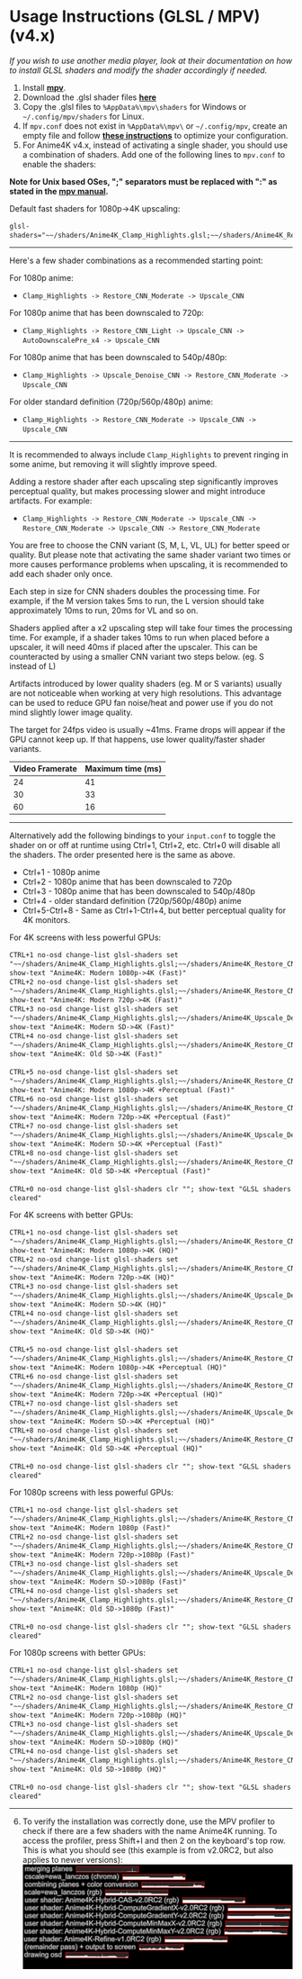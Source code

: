 # Usage Instructions (GLSL / MPV) (v4.x)
*If you wish to use another media player, look at their documentation on how to install GLSL shaders and modify the shader accordingly if needed.*

  1. Install [**mpv**](https://mpv.io/).  
  2. Download the .glsl shader files [**here**](https://github.com/bloc97/Anime4K/releases)  
  3. Copy the .glsl files to `%AppData%\mpv\shaders` for Windows or `~/.config/mpv/shaders` for Linux.  
  4. If `mpv.conf` does not exist in `%AppData%\mpv\` or `~/.config/mpv`, create an empty file and follow [**these instructions**](https://wiki.archlinux.org/index.php/Mpv#Configuration) to optimize your configuration.  
  5. For Anime4K v4.x, instead of activating a single shader, you should use a combination of shaders. Add one of the following lines to `mpv.conf` to enable the shaders:
  
**Note for Unix based OSes, ";" separators must be replaced with ":" as stated in the [mpv manual](https://mpv.io/manual/stable/#string-list-and-path-list-options).**

Default fast shaders for 1080p->4K upscaling:  
```
glsl-shaders="~~/shaders/Anime4K_Clamp_Highlights.glsl;~~/shaders/Anime4K_Restore_CNN_Moderate_M.glsl;~~/shaders/Anime4K_Upscale_CNN_x2_S.glsl"
```
----
Here's a few shader combinations as a recommended starting point:

For 1080p anime:
 - `Clamp_Highlights -> Restore_CNN_Moderate -> Upscale_CNN`

For 1080p anime that has been downscaled to 720p:
 - `Clamp_Highlights -> Restore_CNN_Light -> Upscale_CNN -> AutoDownscalePre_x4 -> Upscale_CNN`

For 1080p anime that has been downscaled to 540p/480p:
 - `Clamp_Highlights -> Upscale_Denoise_CNN -> Restore_CNN_Moderate -> Upscale_CNN`

For older standard definition (720p/560p/480p) anime:
 - `Clamp_Highlights -> Restore_CNN_Moderate -> Upscale_CNN -> Upscale_CNN`

----
It is recommended to always include `Clamp_Highlights` to prevent ringing in some anime, but removing it will slightly improve speed.

Adding a restore shader after each upscaling step significantly improves perceptual quality, but makes processing slower and might introduce artifacts.
For example:
 - `Clamp_Highlights -> Restore_CNN_Moderate -> Upscale_CNN -> Restore_CNN_Moderate -> Upscale_CNN -> Restore_CNN_Moderate`

You are free to choose the CNN variant (S, M, L, VL, UL) for better speed or quality. But please note that activating the same shader variant two times or more causes performance problems when upscaling, it is recommended to add each shader only once.

Each step in size for CNN shaders doubles the processing time. For example, if the M version takes 5ms to run, the L version should take approximately 10ms to run, 20ms for VL and so on.

Shaders applied after a x2 upscaling step will take four times the processing time. For example, if a shader takes 10ms to run when placed before a upscaler, it will need 40ms if placed after the upscaler. This can be counteracted by using a smaller CNN variant two steps below. (eg. S instead of L)

Artifacts introduced by lower quality shaders (eg. M or S variants) usually are not noticeable when working at very high resolutions. This advantage can be used to reduce GPU fan noise/heat and power use if you do not mind slightly lower image quality.

The target for 24fps video is usually ~41ms. Frame drops will appear if the GPU cannot keep up. If that happens, use lower quality/faster shader variants.

| Video Framerate | Maximum time (ms) |
|-----------|-------------------|
| 24        | 41                |
| 30        | 33                |
| 60        | 16                |


----

Alternatively add the following bindings to your `input.conf` to toggle the shader on or off at runtime using Ctrl+1, Ctrl+2, etc. 
Ctrl+0 will disable all the shaders. The order presented here is the same as above.

 - Ctrl+1 - 1080p anime
 - Ctrl+2 - 1080p anime that has been downscaled to 720p
 - Ctrl+3 - 1080p anime that has been downscaled to 540p/480p
 - Ctrl+4 - older standard definition (720p/560p/480p) anime
 - Ctrl+5-Ctrl+8 - Same as Ctrl+1-Ctrl+4, but better perceptual quality for 4K monitors.


For 4K screens with less powerful GPUs:
```
CTRL+1 no-osd change-list glsl-shaders set "~~/shaders/Anime4K_Clamp_Highlights.glsl;~~/shaders/Anime4K_Restore_CNN_Moderate_M.glsl;~~/shaders/Anime4K_Upscale_CNN_x2_S.glsl"; show-text "Anime4K: Modern 1080p->4K (Fast)"
CTRL+2 no-osd change-list glsl-shaders set "~~/shaders/Anime4K_Clamp_Highlights.glsl;~~/shaders/Anime4K_Restore_CNN_Light_M.glsl;~~/shaders/Anime4K_Upscale_CNN_x2_M.glsl;~~/shaders/Anime4K_AutoDownscalePre_x4.glsl;~~/shaders/Anime4K_Upscale_CNN_x2_S.glsl"; show-text "Anime4K: Modern 720p->4K (Fast)"
CTRL+3 no-osd change-list glsl-shaders set "~~/shaders/Anime4K_Clamp_Highlights.glsl;~~/shaders/Anime4K_Upscale_Denoise_CNN_x2_M.glsl;~~/shaders/Anime4K_Restore_CNN_Moderate_M.glsl;~~/shaders/Anime4K_Upscale_CNN_x2_S.glsl"; show-text "Anime4K: Modern SD->4K (Fast)"
CTRL+4 no-osd change-list glsl-shaders set "~~/shaders/Anime4K_Clamp_Highlights.glsl;~~/shaders/Anime4K_Restore_CNN_Light_M.glsl;~~/shaders/Anime4K_Upscale_CNN_x2_M.glsl;~~/shaders/Anime4K_Restore_CNN_Moderate_M.glsl;~~/shaders/Anime4K_Upscale_CNN_x2_S.glsl"; show-text "Anime4K: Old SD->4K (Fast)"

CTRL+5 no-osd change-list glsl-shaders set "~~/shaders/Anime4K_Clamp_Highlights.glsl;~~/shaders/Anime4K_Restore_CNN_Moderate_M.glsl;~~/shaders/Anime4K_Upscale_CNN_x2_S.glsl;~~/shaders/Anime4K_Restore_CNN_Moderate_S.glsl"; show-text "Anime4K: Modern 1080p->4K +Perceptual (Fast)"
CTRL+6 no-osd change-list glsl-shaders set "~~/shaders/Anime4K_Clamp_Highlights.glsl;~~/shaders/Anime4K_Restore_CNN_Light_M.glsl;~~/shaders/Anime4K_Upscale_CNN_x2_M.glsl;~~/shaders/Anime4K_AutoDownscalePre_x4.glsl;~~/shaders/Anime4K_Restore_CNN_Moderate_M.glsl;~~/shaders/Anime4K_Upscale_CNN_x2_S.glsl;~~/shaders/Anime4K_Restore_CNN_Moderate_S.glsl"; show-text "Anime4K: Modern 720p->4K +Perceptual (Fast)"
CTRL+7 no-osd change-list glsl-shaders set "~~/shaders/Anime4K_Clamp_Highlights.glsl;~~/shaders/Anime4K_Upscale_Denoise_CNN_x2_M.glsl;~~/shaders/Anime4K_Restore_CNN_Moderate_M.glsl;~~/shaders/Anime4K_Upscale_CNN_x2_S.glsl;~~/shaders/Anime4K_Restore_CNN_Moderate_S.glsl"; show-text "Anime4K: Modern SD->4K +Perceptual (Fast)"
CTRL+8 no-osd change-list glsl-shaders set "~~/shaders/Anime4K_Clamp_Highlights.glsl;~~/shaders/Anime4K_Restore_CNN_Light_M.glsl;~~/shaders/Anime4K_Upscale_CNN_x2_M.glsl;~~/shaders/Anime4K_Restore_CNN_Moderate_M.glsl;~~/shaders/Anime4K_Upscale_CNN_x2_S.glsl;~~/shaders/Anime4K_Restore_CNN_Moderate_S.glsl"; show-text "Anime4K: Old SD->4K +Perceptual (Fast)"

CTRL+0 no-osd change-list glsl-shaders clr ""; show-text "GLSL shaders cleared"
```

For 4K screens with better GPUs:
```
CTRL+1 no-osd change-list glsl-shaders set "~~/shaders/Anime4K_Clamp_Highlights.glsl;~~/shaders/Anime4K_Restore_CNN_Moderate_VL.glsl;~~/shaders/Anime4K_Upscale_CNN_x2_L.glsl"; show-text "Anime4K: Modern 1080p->4K (HQ)"
CTRL+2 no-osd change-list glsl-shaders set "~~/shaders/Anime4K_Clamp_Highlights.glsl;~~/shaders/Anime4K_Restore_CNN_Light_VL.glsl;~~/shaders/Anime4K_Upscale_CNN_x2_L.glsl;~~/shaders/Anime4K_AutoDownscalePre_x4.glsl;~~/shaders/Anime4K_Upscale_CNN_x2_M.glsl"; show-text "Anime4K: Modern 720p->4K (HQ)"
CTRL+3 no-osd change-list glsl-shaders set "~~/shaders/Anime4K_Clamp_Highlights.glsl;~~/shaders/Anime4K_Upscale_Denoise_CNN_x2_VL.glsl;~~/shaders/Anime4K_Restore_CNN_Moderate_M.glsl;~~/shaders/Anime4K_Upscale_CNN_x2_M.glsl"; show-text "Anime4K: Modern SD->4K (HQ)"
CTRL+4 no-osd change-list glsl-shaders set "~~/shaders/Anime4K_Clamp_Highlights.glsl;~~/shaders/Anime4K_Restore_CNN_Light_VL.glsl;~~/shaders/Anime4K_Upscale_CNN_x2_L.glsl;~~/shaders/Anime4K_Restore_CNN_Moderate_M.glsl;~~/shaders/Anime4K_Upscale_CNN_x2_M.glsl"; show-text "Anime4K: Old SD->4K (HQ)"

CTRL+5 no-osd change-list glsl-shaders set "~~/shaders/Anime4K_Clamp_Highlights.glsl;~~/shaders/Anime4K_Restore_CNN_Moderate_VL.glsl;~~/shaders/Anime4K_Upscale_CNN_x2_L.glsl;~~/shaders/Anime4K_Restore_CNN_Moderate_S.glsl"; show-text "Anime4K: Modern 1080p->4K +Perceptual (HQ)"
CTRL+6 no-osd change-list glsl-shaders set "~~/shaders/Anime4K_Clamp_Highlights.glsl;~~/shaders/Anime4K_Restore_CNN_Light_VL.glsl;~~/shaders/Anime4K_Upscale_CNN_x2_L.glsl;~~/shaders/Anime4K_AutoDownscalePre_x4.glsl;~~/shaders/Anime4K_Restore_CNN_Moderate_M.glsl;~~/shaders/Anime4K_Upscale_CNN_x2_M.glsl;~~/shaders/Anime4K_Restore_CNN_Moderate_S.glsl"; show-text "Anime4K: Modern 720p->4K +Perceptual (HQ)"
CTRL+7 no-osd change-list glsl-shaders set "~~/shaders/Anime4K_Clamp_Highlights.glsl;~~/shaders/Anime4K_Upscale_Denoise_CNN_x2_VL.glsl;~~/shaders/Anime4K_Restore_CNN_Moderate_M.glsl;~~/shaders/Anime4K_Upscale_CNN_x2_M.glsl;~~/shaders/Anime4K_Restore_CNN_Moderate_S.glsl"; show-text "Anime4K: Modern SD->4K +Perceptual (HQ)"
CTRL+8 no-osd change-list glsl-shaders set "~~/shaders/Anime4K_Clamp_Highlights.glsl;~~/shaders/Anime4K_Restore_CNN_Light_VL.glsl;~~/shaders/Anime4K_Upscale_CNN_x2_L.glsl;~~/shaders/Anime4K_Restore_CNN_Moderate_M.glsl;~~/shaders/Anime4K_Upscale_CNN_x2_M.glsl;~~/shaders/Anime4K_Restore_CNN_Moderate_S.glsl"; show-text "Anime4K: Old SD->4K +Perceptual (HQ)"

CTRL+0 no-osd change-list glsl-shaders clr ""; show-text "GLSL shaders cleared"
```

For 1080p screens with less powerful GPUs:
```
CTRL+1 no-osd change-list glsl-shaders set "~~/shaders/Anime4K_Clamp_Highlights.glsl;~~/shaders/Anime4K_Restore_CNN_Moderate_M.glsl"; show-text "Anime4K: Modern 1080p (Fast)"
CTRL+2 no-osd change-list glsl-shaders set "~~/shaders/Anime4K_Clamp_Highlights.glsl;~~/shaders/Anime4K_Restore_CNN_Light_M.glsl;~~/shaders/Anime4K_Upscale_CNN_x2_M.glsl"; show-text "Anime4K: Modern 720p->1080p (Fast)"
CTRL+3 no-osd change-list glsl-shaders set "~~/shaders/Anime4K_Clamp_Highlights.glsl;~~/shaders/Anime4K_Upscale_Denoise_CNN_x2_M.glsl;~~/shaders/Anime4K_Restore_CNN_Moderate_M.glsl"; show-text "Anime4K: Modern SD->1080p (Fast)"
CTRL+4 no-osd change-list glsl-shaders set "~~/shaders/Anime4K_Clamp_Highlights.glsl;~~/shaders/Anime4K_Restore_CNN_Light_M.glsl;~~/shaders/Anime4K_Upscale_CNN_x2_M.glsl;~~/shaders/Anime4K_Restore_CNN_Moderate_M.glsl"; show-text "Anime4K: Old SD->1080p (Fast)"

CTRL+0 no-osd change-list glsl-shaders clr ""; show-text "GLSL shaders cleared"
```

For 1080p screens with better GPUs:
```
CTRL+1 no-osd change-list glsl-shaders set "~~/shaders/Anime4K_Clamp_Highlights.glsl;~~/shaders/Anime4K_Restore_CNN_Moderate_VL.glsl"; show-text "Anime4K: Modern 1080p (HQ)"
CTRL+2 no-osd change-list glsl-shaders set "~~/shaders/Anime4K_Clamp_Highlights.glsl;~~/shaders/Anime4K_Restore_CNN_Light_VL.glsl;~~/shaders/Anime4K_Upscale_CNN_x2_L.glsl"; show-text "Anime4K: Modern 720p->1080p (HQ)"
CTRL+3 no-osd change-list glsl-shaders set "~~/shaders/Anime4K_Clamp_Highlights.glsl;~~/shaders/Anime4K_Upscale_Denoise_CNN_x2_VL.glsl;~~/shaders/Anime4K_Restore_CNN_Moderate_M.glsl"; show-text "Anime4K: Modern SD->1080p (HQ)"
CTRL+4 no-osd change-list glsl-shaders set "~~/shaders/Anime4K_Clamp_Highlights.glsl;~~/shaders/Anime4K_Restore_CNN_Light_VL.glsl;~~/shaders/Anime4K_Upscale_CNN_x2_L.glsl;~~/shaders/Anime4K_Restore_CNN_Moderate_M.glsl"; show-text "Anime4K: Old SD->1080p (HQ)"

CTRL+0 no-osd change-list glsl-shaders clr ""; show-text "GLSL shaders cleared"
```

----
  6. To verify the installation was correctly done, use the MPV profiler to check if there are a few shaders with the name Anime4K running. To access the profiler, press Shift+I and then 2 on the keyboard's top row.  
This is what you should see (this example is from v2.0RC2, but also applies to newer versions):  
![Profiler](results/MPV_Profiler.png?raw=true)



